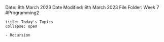 Date: 8th March 2023
Date Modified: 8th March 2023
File Folder: Week 7
#Programming2 

```ad-abstract
title: Today's Topics
collapse: open

- Recursion

```



